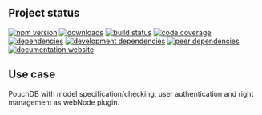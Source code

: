 <!-- #!/usr/bin/env markdown
-*- coding: utf-8 -*-
region header
Copyright Torben Sickert (info["~at~"]torben.website) 16.12.2012

License
   This library written by Torben Sickert stand under a creative commons
   naming 3.0 unported license.
   See https://creativecommons.org/licenses/by/3.0/deed.de
endregion -->

Project status
--------------

[![npm version](https://badge.fury.io/js/couchdb-web-node-plugin.svg)](https://www.npmjs.com/package/couchdb-web-node-plugin)
[![downloads](https://img.shields.io/npm/dy/couchdb-web-node-plugin.svg)](https://www.npmjs.com/package/couchdb-web-node-plugin)
[![build status](https://travis-ci.org/thaibault/couchdb-web-node-plugin.svg?branch=master)](https://travis-ci.org/thaibault/couchdb-web-node-plugin)
[![code coverage](https://coveralls.io/repos/github/thaibault/couchdb-web-node-plugin/badge.svg)](https://coveralls.io/github/thaibault/couchdb-web-node-plugin)
[![dependencies](https://img.shields.io/david/thaibault/couchdb-web-node-plugin.svg)](https://david-dm.org/thaibault/couchdb-web-node-plugin)
[![development dependencies](https://img.shields.io/david/dev/thaibault/couchdb-web-node-plugin.svg)](https://david-dm.org/thaibault/couchdb-web-node-plugin?type=dev)
[![peer dependencies](https://img.shields.io/david/peer/thaibault/couchdb-web-node-plugin.svg)](https://david-dm.org/thaibault/couchdb-web-node-plugin?type=peer)
[![documentation website](https://img.shields.io/website-up-down-green-red/https/torben.website/couchdb-web-node-plugin.svg?label=documentation-website)](https://torben.website/couchdb-web-node-plugin)

Use case
--------

PouchDB with model specification/checking, user authentication and right
management as webNode plugin.

<!-- region vim modline
vim: set tabstop=4 shiftwidth=4 expandtab:
vim: foldmethod=marker foldmarker=region,endregion:
endregion -->
